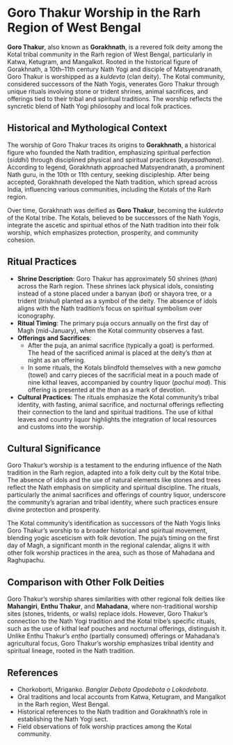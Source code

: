 # Goro Thakur Worship in the Rarh Region of West Bengal


**Goro Thakur**, also known as **Gorakhnath**, is a revered folk deity among the Kotal tribal community in the Rarh region of West Bengal, particularly in Katwa, Ketugram, and Mangalkot. Rooted in the historical figure of Gorakhnath, a 10th–11th century Nath Yogi and disciple of Matsyendranath, Goro Thakur is worshipped as a *kuldevta* (clan deity). The Kotal community, considered successors of the Nath Yogis, venerates Goro Thakur through unique rituals involving stone or trident shrines, animal sacrifices, and offerings tied to their tribal and spiritual traditions. The worship reflects the syncretic blend of Nath Yogi philosophy and local folk practices.

## Historical and Mythological Context
The worship of Goro Thakur traces its origins to **Gorakhnath**, a historical figure who founded the Nath tradition, emphasizing spiritual perfection (*siddhi*) through disciplined physical and spiritual practices (*kayasadhana*). According to legend, Gorakhnath approached Matsyendranath, a prominent Nath guru, in the 10th or 11th century, seeking discipleship. After being accepted, Gorakhnath developed the Nath tradition, which spread across India, influencing various communities, including the Kotals of the Rarh region.

Over time, Gorakhnath was deified as **Goro Thakur**, becoming the *kuldevta* of the Kotal tribe. The Kotals, believed to be successors of the Nath Yogis, integrate the ascetic and spiritual ethos of the Nath tradition into their folk worship, which emphasizes protection, prosperity, and community cohesion.

## Ritual Practices
- **Shrine Description**: Goro Thakur has approximately 50 shrines (*than*) across the Rarh region. These shrines lack physical idols, consisting instead of a stone placed under a banyan (*bot*) or shayora tree, or a trident (*trishul*) planted as a symbol of the deity. The absence of idols aligns with the Nath tradition’s focus on spiritual symbolism over iconography.
- **Ritual Timing**: The primary puja occurs annually on the first day of Magh (mid-January), when the Kotal community observes a fast.
- **Offerings and Sacrifices**:
  - After the puja, an animal sacrifice (typically a goat) is performed. The head of the sacrificed animal is placed at the deity’s *than* at night as an offering.
  - In some rituals, the Kotals blindfold themselves with a new *gamcha* (towel) and carry pieces of the sacrificial meat in a pouch made of nine kithal leaves, accompanied by country liquor (*pochui mod*). This offering is presented at the *than* as a mark of devotion.
- **Cultural Practices**: The rituals emphasize the Kotal community’s tribal identity, with fasting, animal sacrifice, and nocturnal offerings reflecting their connection to the land and spiritual traditions. The use of kithal leaves and country liquor highlights the integration of local resources and customs into the worship.

## Cultural Significance
Goro Thakur’s worship is a testament to the enduring influence of the Nath tradition in the Rarh region, adapted into a folk deity cult by the Kotal tribe. The absence of idols and the use of natural elements like stones and trees reflect the Nath emphasis on simplicity and spiritual discipline. The rituals, particularly the animal sacrifices and offerings of country liquor, underscore the community’s agrarian and tribal identity, where such practices ensure divine protection and prosperity.

The Kotal community’s identification as successors of the Nath Yogis links Goro Thakur’s worship to a broader historical and spiritual movement, blending yogic asceticism with folk devotion. The puja’s timing on the first day of Magh, a significant month in the regional calendar, aligns it with other folk worship practices in the area, such as those of Mahadana and Raghupachu.

## Comparison with Other Folk Deities
Goro Thakur’s worship shares similarities with other regional folk deities like **Mahangiri**, **Enthu Thakur**, and **Mahadana**, where non-traditional worship sites (stones, tridents, or walls) replace idols. However, Goro Thakur’s connection to the Nath Yogi tradition and the Kotal tribe’s specific rituals, such as the use of kithal leaf pouches and nocturnal offerings, distinguish it. Unlike Enthu Thakur’s *enṭho* (partially consumed) offerings or Mahadana’s agricultural focus, Goro Thakur’s worship emphasizes tribal identity and spiritual lineage, rooted in the Nath tradition.

## References

- Chorkoborti, Mriganko. *Banglar Debota Opodebota o Lokodebota*.
- Oral traditions and local accounts from Katwa, Ketugram, and Mangalkot in the Rarh region, West Bengal.
- Historical references to the Nath tradition and Gorakhnath’s role in establishing the Nath Yogi sect.
- Field observations of folk worship practices among the Kotal community.
